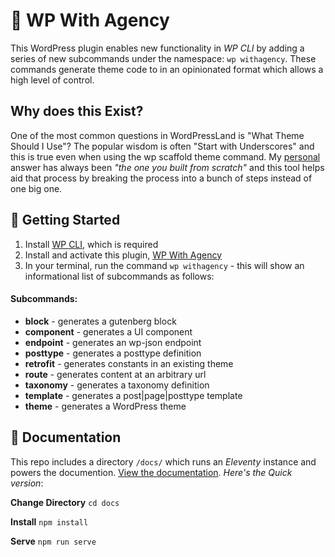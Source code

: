 
# 🤖 WP With Agency
This WordPress plugin enables new functionality in *WP CLI* by adding a series of new subcommands under the namespace: `wp withagency`. These commands generate theme code to in an opinionated format which allows a high level of control.

## Why does this Exist?
One of the most common questions in WordPressLand is "What Theme Should I Use"? The popular wisdom is often "Start with Underscores" and this is true even when using the wp scaffold theme command. My [personal](https://scottcarver.info) answer has always been *"the one you built from scratch"* and this tool helps aid that process by breaking the process into a bunch of steps instead of one big one.

## 🧰 Getting Started
1. Install [WP CLI](https://wp-cli.org/), which is required
2. Install and activate this plugin, [WP With Agency](https://github.com/scottcarver/wp-withagency)
3. In your terminal, run the command `wp withagency` - this will show an informational list of subcommands as follows:

#### Subcommands:
- **block** - generates a gutenberg block
- **component** - generates a UI component
- **endpoint** - generates an wp-json endpoint
- **posttype** - generates a posttype definition
- **retrofit** - generates constants in an existing theme
- **route** - generates content at an arbitrary url
- **taxonomy** - generates a taxonomy definition
- **template** - generates a post|page|posttype template
- **theme** - generates a WordPress theme

## 📝 Documentation
This repo includes a directory `/docs/` which runs an *Eleventy* instance and powers the documention. [View the documentation](https://wp-withagency.netlify.app/). *Here's the Quick version*:

**Change Directory**
`cd docs`

**Install**
`npm install`

**Serve**
`npm run serve`